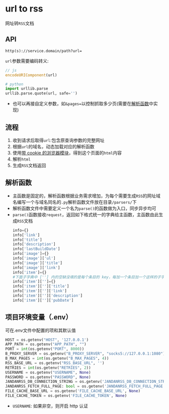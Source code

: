 # url to rss
网址转`RSS`文档
## API
```
http(s)://service.domain/path?url=
```
`url`参数需要编码转义:
```JavaScript
// js
encodeURIComponent(url)
```
```python
# python
import urllib.parse
urllib.parse.quote(url, safe='')
```
- 也可以再接自定义参数，如`&pages=`以控制抓取多少页(需要在[解析函数](#解析函数)中实现)

## 流程
1. 收到请求后取得`url`:包含原查询参数的完整网址
2. 根据`url`的域名，动态加载对应的解析函数
3. 使用[带 cookie 的浏览器模块](https://github.com/zhhtdm/pypi-browser)，得到这个页面的`html`内容
4. 解析`html`
5. 生成`RSS`文档返回

## 解析函数
- 主函数是固定的，解析函数根据业务需求增加，为每个需要生成`RSS`的网址域名编写一个与域名同名的`.py`解析函数文件放在目录`/parsers/`下
- 解析函数文件中需要定义一个名为`parse()`的函数做为入口，同步异步均可
- `parse()`函数接收`request`，返回如下格式统一的字典给主函数，主函数由此生成`RSS`文档
    ```python
    info={}
    info['link']
	info['title']
	info['description']
	info['lastBuildDate']
	info['image']={}
	info['image']['ul']
	info['image']['title']
	info['image']['link']
	info['item']={}
    #下面子字典中 [''] 内的空缺没填的是每个条目的 key，每加一个条目加一个这样的子字典
	info['item']['']={}
	info['item']['']['title']
	info['item']['']['link']
	info['item']['']['description']
	info['item']['']['pubDate']
    ```

## 项目环境变量（.env）
可在.env文件中配置的项和其默认值

```python
HOST = os.getenv("HOST", '127.0.0.1')
APP_PATH = os.getenv("APP_PATH", "")
PORT = int(os.getenv("PORT", 8000))
B_PROXY_SERVER = os.getenv("B_PROXY_SERVER", "socks5://127.0.0.1:1080")
B_MAX_PAGES = int(os.getenv("B_MAX_PAGES", 4))
RSS_BASE_URL = os.getenv("RSS_BASE_URL", '')
RETRIES = int(os.getenv("RETRIES", 2))
USERNAME = os.getenv("USERNAME", None)
PASSWORD = os.getenv("PASSWORD", None)
JANDANRSS_DB_CONNECTION_STRING = os.getenv('JANDANRSS_DB_CONNECTION_STRING', None)
JANDANRSS_FETCH_FULL_PAGE: bool = os.getenv('JANDANRSS_FETCH_FULL_PAGE', 'False') == 'True'
FILE_CACHE_BASE_URL = os.getenv('FILE_CACHE_BASE_URL', None)
FILE_CACHE_TOKEN = os.getenv('FILE_CACHE_TOKEN', None)
```
- `USERNAME`: 如果非空，则开启 http 认证


